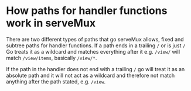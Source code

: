 # How paths for handler functions work in serveMux

There are two different types of paths that go serveMux allows, fixed and subtree paths for handler functions.
If a path ends in a trailing `/` or is just `/` Go treats it as a wildcard and matches everything after it e.g.
`/view/` will match `/view/items`, basically `/view/*`.

If the path in the handler does not end with a trailing `/` go will treat it as an absolute path and it will not act as a wildcard and therefore not match anything after the path stated, e.g. `/view`.